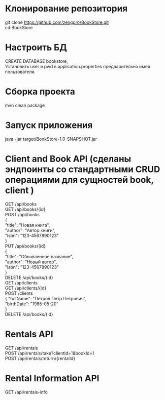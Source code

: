 # Клонирование репозитория
git clone https://github.com/zengpro/BookStore.git  
cd BookStore
# Настроить БД
CREATE DATABASE bookstore;  
Установить user и pwd в application.properties предварительно имея пользователя.
# Сборка проекта
mvn clean package 
# Запуск приложения
java -jar target/BookStore-1.0-SNAPSHOT.jar  

# Client and Book API (сделаны эндпоинты со стандартными CRUD операциями для сущностей book, client )   
GET /api/books  
GET /api/books/{id}  
POST /api/books  
{  
  "title": "Новая книга",  
  "author": "Автор книги",  
  "isbn": "123-4567890123"  
}  
PUT /api/books/{id}   
{  
  "title": "Обновленное название",  
  "author": "Новый автор",  
  "isbn": "123-4567890123"  
}  
DELETE /api/books/{id}  
GET /api/clients  
GET /api/clients/{id}  
POST /clients  
{
  "fullName": "Петров Петр Петрович",  
  "birthDate": "1985-05-20"  
}  
DELETE /api/books/{id}  
# Rentals API  
GET /api/rentals  
POST /api/rentals/take?clientId=1&bookId=1  
POST /api/rentals/return/{rentalId}  
# Rental Information API  
GET /api/rentals-info  
